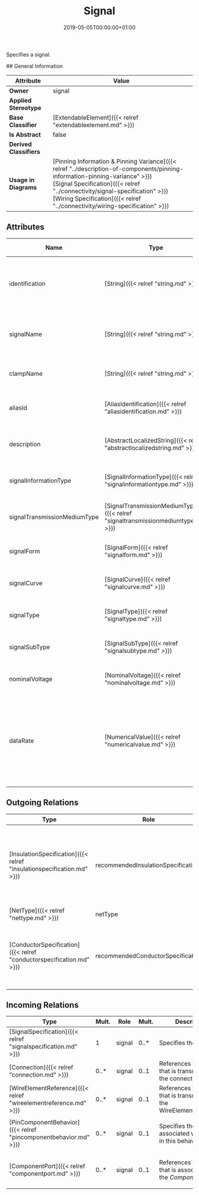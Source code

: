 ﻿---
title: Signal
toc: false
type: specs
date: "2019-05-05T00:00:00+01:00"
draft: false
menu_name: vec120

# Prev/next pager order (if `docs_section_pager` enabled in `params.toml`)
weight: 
---
<html><body><p>Specifies a signal.  </p></body></html>
## General Information

| Attribute               | Value |
|-------------------------|-------|
| **Owner**               | signal |
| **Applied Stereotype**  |   |
| **Base Classifier**     | [ExtendableElement]({{< relref "extendableelement.md" >}})<br/>  |
| **Is Abstract**         | false |
| **Derived Classifiers** |   |
| **Usage in Diagrams**   | [Pinning Information & Pinning Variance]({{< relref "../description-of-components/pinning-information-pinning-variance" >}})<br/> [Signal Specification]({{< relref "../connectivity/signal-specification" >}})<br/> [Wiring Specification]({{< relref "../connectivity/wiring-specification" >}})<br/>  |

## Attributes
|  Name  |  Type  |  Mult.  |  Description  |  Owning Classifier  |
|--------|--------|---------|---------------|--------------|
|identification | [String]({{< relref "string.md" >}}) | 1 | <html>   <head>     </head>   <body> Specifies a unique identification of the Signal. The identification is guaranteed to be unique within the SignalSpecification.   </body> </html>  | [Signal]({{< relref "signal.md" >}}) |
|signalName | [String]({{< relref "string.md" >}}) | 0..1 | <html>   <head>     </head>   <body> Name of the Signal, which is not guaranteed to be unique and is normally function oriented.   </body> </html>  | [Signal]({{< relref "signal.md" >}}) |
|clampName | [String]({{< relref "string.md" >}}) | 0..1 | <html>   <head>     </head>   <body> Specifies the name of the clamp e.g. KL15, KL30, KL31.   </body> </html>  | [Signal]({{< relref "signal.md" >}}) |
|aliasId | [AliasIdentification]({{< relref "aliasidentification.md" >}}) | 0..* | <html>   <head>     </head>   <body>     <p> Specifies additional identifiers for the <i>Signal</i>.      </p>    </body> </html>  | [Signal]({{< relref "signal.md" >}}) |
|description | [AbstractLocalizedString]({{< relref "abstractlocalizedstring.md" >}}) | 0..* | <html><body><p>A human readable description of the signal.  </p></body></html> | [Signal]({{< relref "signal.md" >}}) |
|signalInformationType | [SignalInformationType]({{< relref "signalinformationtype.md" >}}) | 0..1 | <html>   <head>     </head>   <body>     <p> Specifies the information type of the signal.      </p>    </body> </html>  | [Signal]({{< relref "signal.md" >}}) |
|signalTransmissionMediumType | [SignalTransmissionMediumType]({{< relref "signaltransmissionmediumtype.md" >}}) | 0..1 | <html>   <head>     </head>   <body>     <p> Specifies the type of the transmission medium for the signal.      </p>    </body> </html>  | [Signal]({{< relref "signal.md" >}}) |
|signalForm | [SignalForm]({{< relref "signalform.md" >}}) | 0..1 | <html>   <head>     </head>   <body>     <p> Specifies the form of the signal.      </p>    </body> </html>  | [Signal]({{< relref "signal.md" >}}) |
|signalCurve | [SignalCurve]({{< relref "signalcurve.md" >}}) | 0..1 | <html>   <head>     </head>   <body>     <p> Specifies the curve of the signal.      </p>    </body> </html>  | [Signal]({{< relref "signal.md" >}}) |
|signalType | [SignalType]({{< relref "signaltype.md" >}}) | 0..1 |  | [Signal]({{< relref "signal.md" >}}) |
|signalSubType | [SignalSubType]({{< relref "signalsubtype.md" >}}) | 0..1 |  | [Signal]({{< relref "signal.md" >}}) |
|nominalVoltage | [NominalVoltage]({{< relref "nominalvoltage.md" >}}) | 0..1 |  | [Signal]({{< relref "signal.md" >}}) |
|dataRate | [NumericalValue]({{< relref "numericalvalue.md" >}}) | 0..1 | <html>   <head>     </head>   <body> Defines the data rate of the signal. This applies only to signals with <i>signalType = 'information</i>' and <i>signalInformationType = 'digital'</i>. For the numerical value, an appropriate IECUnit combination shall be used (e.g. GBit&#160;/&#160;Second). </body> </html> | [Signal]({{< relref "signal.md" >}}) |

## Outgoing Relations
|    Type  |   Role   |   Mult.   |   Mult.   |   Description   |
|----------|----------|-----------|-----------|-----------------|
| [InsulationSpecification]({{< relref "insulationspecification.md" >}}) | recommendedInsulationSpecification | 0..1 |  | <html>   <head>     </head>   <body>     <p> Defines a recommended Specification for the insulation (e.g. the color) that implements this signal.      </p>    </body> </html>  |
| [NetType]({{< relref "nettype.md" >}}) | netType | 0..1 |  |  |
| [ConductorSpecification]({{< relref "conductorspecification.md" >}}) | recommendedConductorSpecification | 0..1 |  | <html>   <head>     </head>   <body>     <p> Defines a recommended Specification for the cores that implement this signal.      </p>    </body> </html>  |
##  Incoming Relations
|    Type  |   Mult.  |   Role    |   Mult.   |   Description  |
|----------|----------|-----------|-----------|----------------|
| [SignalSpecification]({{< relref "signalspecification.md" >}}) | 1 | signal | 0..* | <html>   <head>     </head>   <body>     <p> Specifies the signals.      </p>    </body> </html>  |
| [Connection]({{< relref "connection.md" >}}) | 0..* | signal | 0..1 | References the signal that is transmitted by the connection.  |
| [WireElementReference]({{< relref "wireelementreference.md" >}}) | 0..* | signal | 0..1 | References the signal that is transmitted by the WireElementReference.  |
| [PinComponentBehavior]({{< relref "pincomponentbehavior.md" >}}) | 0..* | signal | 0..1 | <html>   <head>     </head>   <body>     <p> Specifies the <i>Signal </i>associated with the pin in this behavior.      </p>    </body> </html>  |
| [ComponentPort]({{< relref "componentport.md" >}}) | 0..* | signal | 0..1 | <html>   <head>     </head>   <body>     <p> References the <i>Signal</i> that is associated with the <i>ComponentPort</i>.      </p>    </body> </html>  |

